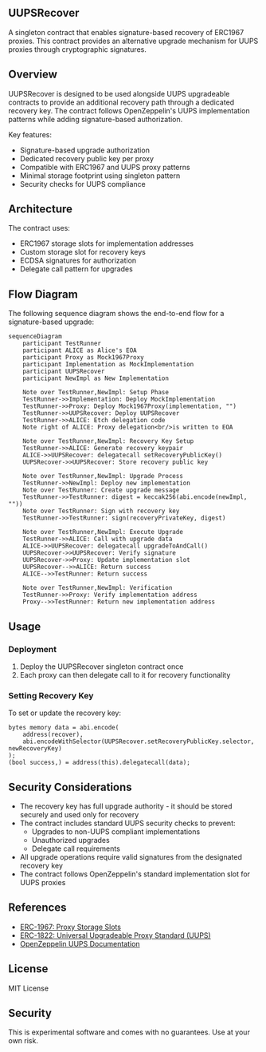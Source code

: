## UUPSRecover

A singleton contract that enables signature-based recovery of ERC1967 proxies. This contract provides an alternative upgrade mechanism for UUPS proxies through cryptographic signatures.

## Overview

UUPSRecover is designed to be used alongside UUPS upgradeable contracts to provide an additional recovery path through a dedicated recovery key. The contract follows OpenZeppelin's UUPS implementation patterns while adding signature-based authorization.

Key features:
- Signature-based upgrade authorization
- Dedicated recovery public key per proxy
- Compatible with ERC1967 and UUPS proxy patterns
- Minimal storage footprint using singleton pattern
- Security checks for UUPS compliance

## Architecture

The contract uses:
- ERC1967 storage slots for implementation addresses
- Custom storage slot for recovery keys
- ECDSA signatures for authorization
- Delegate call pattern for upgrades

## Flow Diagram

The following sequence diagram shows the end-to-end flow for a signature-based upgrade:

```mermaid
sequenceDiagram
    participant TestRunner
    participant ALICE as Alice's EOA
    participant Proxy as Mock1967Proxy
    participant Implementation as MockImplementation
    participant UUPSRecover
    participant NewImpl as New Implementation

    Note over TestRunner,NewImpl: Setup Phase
    TestRunner->>Implementation: Deploy MockImplementation
    TestRunner->>Proxy: Deploy Mock1967Proxy(implementation, "")
    TestRunner->>UUPSRecover: Deploy UUPSRecover
    TestRunner->>ALICE: Etch delegation code
    Note right of ALICE: Proxy delegation<br/>is written to EOA

    Note over TestRunner,NewImpl: Recovery Key Setup
    TestRunner->>ALICE: Generate recovery keypair
    ALICE->>UUPSRecover: delegatecall setRecoveryPublicKey()
    UUPSRecover->>UUPSRecover: Store recovery public key

    Note over TestRunner,NewImpl: Upgrade Process
    TestRunner->>NewImpl: Deploy new implementation
    Note over TestRunner: Create upgrade message
    TestRunner->>TestRunner: digest = keccak256(abi.encode(newImpl, ""))
    Note over TestRunner: Sign with recovery key
    TestRunner->>TestRunner: sign(recoveryPrivateKey, digest)

    Note over TestRunner,NewImpl: Execute Upgrade
    TestRunner->>ALICE: Call with upgrade data
    ALICE->>UUPSRecover: delegatecall upgradeToAndCall()
    UUPSRecover->>UUPSRecover: Verify signature
    UUPSRecover->>Proxy: Update implementation slot
    UUPSRecover-->>ALICE: Return success
    ALICE-->>TestRunner: Return success

    Note over TestRunner,NewImpl: Verification
    TestRunner->>Proxy: Verify implementation address
    Proxy-->>TestRunner: Return new implementation address
```

## Usage

### Deployment

1. Deploy the UUPSRecover singleton contract once
2. Each proxy can then delegate call to it for recovery functionality

### Setting Recovery Key

To set or update the recovery key:

```solidity
bytes memory data = abi.encode(
    address(recover),
    abi.encodeWithSelector(UUPSRecover.setRecoveryPublicKey.selector, newRecoveryKey)
);
(bool success,) = address(this).delegatecall(data);
```

## Security Considerations

- The recovery key has full upgrade authority - it should be stored securely and used only for recovery
- The contract includes standard UUPS security checks to prevent:
  - Upgrades to non-UUPS compliant implementations 
  - Unauthorized upgrades
  - Delegate call requirements
- All upgrade operations require valid signatures from the designated recovery key
- The contract follows OpenZeppelin's standard implementation slot for UUPS proxies

## References

- [ERC-1967: Proxy Storage Slots](https://eips.ethereum.org/EIPS/eip-1967)
- [ERC-1822: Universal Upgradeable Proxy Standard (UUPS)](https://eips.ethereum.org/EIPS/eip-1822)
- [OpenZeppelin UUPS Documentation](https://docs.openzeppelin.com/contracts/api/proxy#UUPSUpgradeable)

## License

MIT License

## Security

This is experimental software and comes with no guarantees. Use at your own risk.
